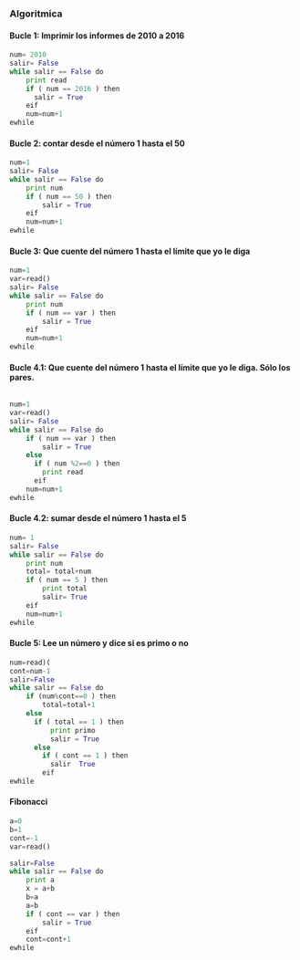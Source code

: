 ### Algoritmica  

#### Bucle 1: Imprimir los informes de 2010 a 2016  
```python  
num= 2010
salir= False
while salir == False do
    print read
    if ( num == 2016 ) then
      salir = True
    eif
    num=num+1
ewhile
```  
#### Bucle 2: contar desde el número 1 hasta el 50
```python  
num=1
salir= False
while salir == False do
    print num
    if ( num == 50 ) then
        salir = True
    eif
    num=num+1
ewhile    
```  
#### Bucle 3: Que cuente del número 1 hasta el límite que yo le diga  
```python  
num=1
var=read()
salir= False
while salir == False do
    print num
    if ( num == var ) then
        salir = True
    eif
    num=num+1
ewhile    
```  
#### Bucle 4.1: Que cuente del número 1 hasta el límite que yo le diga. Sólo los pares.  
```python  

num=1
var=read()
salir= False
while salir == False do
    if ( num == var ) then
        salir = True
    else
      if ( num %2==0 ) then
        print read
      eif
    num=num+1
ewhile    
```   
#### Bucle 4.2: sumar desde el número 1 hasta el 5  
```python
num= 1
salir= False
while salir == False do
    print num
    total= total+num
    if ( num == 5 ) then
        print total
        salir= True
    eif
    num=num+1
ewhile    
```  
#### Bucle 5: Lee un número y dice si es primo o no
```python
num=read)(
cont=num-1
salir=False
while salir == False do
    if (num%cont==0 ) then
        total=total+1
    else
      if ( total == 1 ) then
          print primo
          salir = True
      else
        if ( cont == 1 ) then
          salir  True
        eif
ewhile                
```  
#### Fibonacci
```python
a=0
b=1
cont=-1
var=read()

salir=False
while salir == False do
    print a
    x = a+b
    b=a
    a=b
    if ( cont == var ) then
        salir = True
    eif
    cont=cont+1
ewhile    
```  































